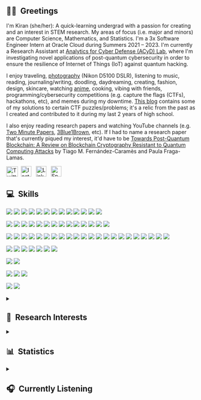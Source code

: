 ## 👋🏽&nbsp; Greetings
I'm Kiran (she/her): A quick-learning undergrad with a passion for creating and an interest in STEM research. My areas of focus (i.e. major and minors) are Computer Science, Mathematics, and Statistics. I'm a 3x Software Engineer Intern at Oracle Cloud during Summers 2021 – 2023. I'm currently a Research Assistant at <a href="https://acyd.fiu.edu" target="_blank">Analytics for Cyber Defense (ACyD) Lab</a>, where I'm investigating novel applications of post-quantum cybersecurity in order to ensure the resilience of Internet of Things (IoT) against quantum hacking.

I enjoy traveling, <a href="https://github.com/lynkos/lynkos/blob/master/PHOTOGRAPHY%20PORTFOLIO.pdf" target="_blank">photography</a> (Nikon D5100 DSLR), listening to music, reading, journaling/writing, doodling, daydreaming, creating, fashion, design, skincare, watching <a href="https://myanimelist.net/profile/lynkos" target="_blank">anime</a>, cooking, vibing with friends, programming/cybersecurity competitions (e.g. capture the flags (CTFs), hackathons, etc), and memes during my downtime. <a href="https://lynkos420.blogspot.com" target="_blank">This blog</a> contains some of my solutions to certain CTF puzzles/problems; it's a relic from the past as I created and contributed to it during my last 2 years of high school.

I also enjoy reading research papers and watching YouTube channels (e.g. <a href="https://www.youtube.com/user/keeroyz" target="_blank">Two Minute Papers</a>, <a href="https://www.youtube.com/c/3blue1brown" target="_blank">3Blue1Brown</a>, etc). If I had to name a research paper that's currently piqued my interest, it'd have to be <a href="https://ieeexplore.ieee.org/document/8967098" target="_blank">Towards Post-Quantum Blockchain: A Review on Blockchain Cryptography Resistant to Quantum Computing Attacks</a> by Tiago M. Fernández-Caramès and Paula Fraga-Lamas.

<a href="https://twitter.com/0xLynkos" target="_blank"><img src="https://upload.wikimedia.org/wikipedia/commons/6/6f/Logo_of_Twitter.svg" width="31px" height="27px" alt="Twitter" /></a>&nbsp; <a href="https://instagr.am/overanalyse" target="_blank"><img src="https://upload.wikimedia.org/wikipedia/commons/9/96/Instagram.svg" width="28px" height="28px" alt="Instagram" /></a> &nbsp; <a href="https://www.linkedin.com/in/kiran-brahmatewari" target="_blank"><img src="https://cdn.worldvectorlogo.com/logos/linkedin-icon-2.svg" width="28px" height="28px" alt="LinkedIn" /></a> &nbsp; <a href="https://open.spotify.com/user/kiwi2mii" target="_blank"><img src="https://upload.wikimedia.org/wikipedia/commons/1/19/Spotify_logo_without_text.svg" width="28px" height="28px" alt="Spotify" /></a>

## 💻&nbsp; Skills
<!-- Code -->
![](https://img.shields.io/static/v1?label=Code&message=Python&logo=python&color=39ae39&labelColor=393939&logoColor=white)
![](https://img.shields.io/static/v1?label=Code&message=Java&logo=oracle&color=39ae39&labelColor=393939&logoColor=white)
![](https://img.shields.io/static/v1?label=Code&message=HTML&logo=html5&color=39ae39&labelColor=393939&logoColor=white)
![](https://img.shields.io/static/v1?label=Code&message=CSS&logo=css3&color=39ae39&labelColor=393939&logoColor=white)
![](https://img.shields.io/static/v1?label=Code&message=C&logo=c&color=39ae39&labelColor=393939&logoColor=white)
![](https://img.shields.io/static/v1?label=Code&message=C%2B%2B&logo=c%2B%2B&color=39ae39&labelColor=393939&logoColor=white)
![](https://img.shields.io/static/v1?label=Code&message=R&logo=r&color=39ae39&labelColor=393939&logoColor=white)
![](https://img.shields.io/static/v1?label=Code&message=MySQL&logo=mysql&color=39ae39&labelColor=393939&logoColor=white)
![](https://img.shields.io/static/v1?label=Code&message=JSON&logo=json&color=39ae39&labelColor=393939&logoColor=white)
![](https://img.shields.io/static/v1?label=Code&message=YAML&logo=yaml&color=39ae39&labelColor=393939&logoColor=white)
![](https://img.shields.io/static/v1?label=Code&message=Terraform&logo=terraform&color=39ae39&labelColor=393939&logoColor=white)
![](https://img.shields.io/static/v1?label=Code&message=LaTeX&logo=latex&color=39ae39&labelColor=393939&logoColor=white)
![](https://img.shields.io/static/v1?label=Code&message=Markdown&logo=markdown&color=39ae39&labelColor=393939&logoColor=white)

<!-- Frameworks -->
![](https://img.shields.io/static/v1?label=Frameworks&message=Qiskit&logo=qiskit&color=c0713f&labelColor=393939&logoColor=white)
![](https://img.shields.io/static/v1?label=Frameworks&message=OpenCV&logo=opencv&color=c0713f&labelColor=393939&logoColor=white)
![](https://img.shields.io/static/v1?label=Frameworks&message=PyTorch&logo=pytorch&color=c0713f&labelColor=393939&logoColor=white)
![](https://img.shields.io/static/v1?label=Frameworks&message=Keras&logo=keras&color=c0713f&labelColor=393939&logoColor=white)
![](https://img.shields.io/static/v1?label=Frameworks&message=TensorFlow&logo=tensorflow&color=c0713f&labelColor=393939&logoColor=white)
![](https://img.shields.io/static/v1?label=Frameworks&message=NumPy&logo=numpy&color=c0713f&labelColor=393939&logoColor=white)
![](https://img.shields.io/static/v1?label=Frameworks&message=Arduino&logo=arduino&color=c0713f&labelColor=393939&logoColor=white)
![](https://img.shields.io/static/v1?label=Frameworks&message=Espressif&logo=espressif&color=c0713f&labelColor=393939&logoColor=white)
![](https://img.shields.io/static/v1?label=Frameworks&message=SymPy&logo=sympy&color=c0713f&labelColor=393939&logoColor=white)
![](https://img.shields.io/static/v1?label=Frameworks&message=Maven&logo=apache+maven&color=c0713f&labelColor=393939&logoColor=white)
![](https://img.shields.io/static/v1?label=Frameworks&message=Spring&logo=spring&color=c0713f&labelColor=393939&logoColor=white)
![](https://img.shields.io/static/v1?label=Frameworks&message=Bootstrap&logo=bootstrap&color=c0713f&labelColor=393939&logoColor=white)
![](https://img.shields.io/static/v1?label=Frameworks&message=React&logo=react&color=c0713f&labelColor=393939&logoColor=white)
![](https://img.shields.io/static/v1?label=Frameworks&message=Vue.js&logo=vue.js&color=c0713f&labelColor=393939&logoColor=white)

<!-- Tools -->
![](https://img.shields.io/static/v1?label=Tools&message=Git&logo=git&color=ae3939&labelColor=393939&logoColor=white)
![](https://img.shields.io/static/v1?label=Tools&message=GitHub&logo=github&color=ae3939&labelColor=393939&logoColor=white)
![](https://img.shields.io/static/v1?label=Tools&message=Bitbucket&logo=bitbucket&color=ae3939&labelColor=393939&logoColor=white)
![](https://img.shields.io/static/v1?label=Tools&message=Grafana&logo=grafana&color=ae3939&labelColor=393939&logoColor=white)
![](https://img.shields.io/static/v1?label=Tools&message=Jira&logo=jira&color=ae3939&labelColor=393939&logoColor=white)
![](https://img.shields.io/static/v1?label=Tools&message=Confluence&logo=confluence&color=ae3939&labelColor=393939&logoColor=white)
![](https://img.shields.io/static/v1?label=Tools&message=VMware+Fusion&logo=vmware&color=ae3939&labelColor=393939&logoColor=white)
![](https://img.shields.io/static/v1?label=Tools&message=Homebrew&logo=homebrew&color=ae3939&labelColor=393939&logoColor=white)
![](https://img.shields.io/static/v1?label=Tools&message=Vim&logo=vim&color=ae3939&labelColor=393939&logoColor=white)
![](https://img.shields.io/static/v1?label=Tools&message=Jupyter&logo=jupyter&color=ae3939&labelColor=393939&logoColor=white)
![](https://img.shields.io/static/v1?label=Tools&message=Conda&logo=anaconda&color=ae3939&labelColor=393939&logoColor=white)
![](https://img.shields.io/static/v1?label=Tools&message=Google+Colab&logo=google+colab&color=ae3939&labelColor=393939&logoColor=white)
![](https://img.shields.io/static/v1?label=Tools&message=PlatformIO&logo=platformio&color=ae3939&labelColor=393939&logoColor=white)
![](https://img.shields.io/static/v1?label=Tools&message=PyPI&logo=pypi&color=ae3939&labelColor=393939&logoColor=white)
![](https://img.shields.io/static/v1?label=Tools&message=Prometheus&logo=prometheus&color=ae3939&labelColor=393939&logoColor=white)
![](https://img.shields.io/static/v1?label=Tools&message=Slack&logo=slack&color=ae3939&labelColor=393939&logoColor=white)
![](https://img.shields.io/static/v1?label=Tools&message=Photoshop&logo=adobe+photoshop&color=ae3939&labelColor=393939&logoColor=white)
![](https://img.shields.io/static/v1?label=Tools&message=MongoDB&logo=mongodb&color=ae3939&labelColor=393939&logoColor=white)
![](https://img.shields.io/static/v1?label=Tools&message=Postman&logo=postman&color=ae3939&labelColor=393939&logoColor=white)
![](https://img.shields.io/static/v1?label=Tools&message=Docker&logo=docker&color=ae3939&labelColor=393939&logoColor=white)
![](https://img.shields.io/static/v1?label=Tools&message=Oracle+Cloud&logo=oracle&color=ae3939&labelColor=393939&logoColor=white)
![](https://img.shields.io/static/v1?label=Tools&message=Oracle+Database&logo=oracle&color=ae3939&labelColor=393939&logoColor=white)

<!-- IDE -->
![](https://img.shields.io/static/v1?label=IDE&message=Visual+Studio+Code&logo=visual+studio+code&color=a03fc0&labelColor=393939&logoColor=white)
![](https://img.shields.io/static/v1?label=IDE&message=IntelliJ+IDEA&logo=intellij+idea&color=a03fc0&labelColor=393939&logoColor=white)
![](https://img.shields.io/static/v1?label=IDE&message=PyCharm&logo=pycharm&color=a03fc0&labelColor=393939&logoColor=white)
![](https://img.shields.io/static/v1?label=IDE&message=Eclipse&logo=eclipse&color=a03fc0&labelColor=393939&logoColor=white)
![](https://img.shields.io/static/v1?label=IDE&message=WebStorm&logo=webstorm&color=a03fc0&labelColor=393939&logoColor=white)
![](https://img.shields.io/static/v1?label=IDE&message=RStudio&logo=rstudio&color=a03fc0&labelColor=393939&logoColor=white)
![](https://img.shields.io/static/v1?label=IDE&message=Sublime+Text&logo=sublime+text&color=a03fc0&labelColor=393939&logoColor=white)

<!-- Shell -->
![](https://img.shields.io/static/v1?label=Shell&message=iTerm2+(Bash)&logo=gnu+bash&color=white&labelColor=393939&logoColor=white)
![](https://img.shields.io/static/v1?label=Shell&message=iTerm2+(Zsh)&logo=zsh&color=white&labelColor=393939&logoColor=white)

<!-- OS -->
![](https://img.shields.io/static/v1?label=OS&message=macOS&logo=apple&color=3f7fc0&labelColor=393939&logoColor=white)
![](https://img.shields.io/static/v1?label=OS&message=Ubuntu&logo=ubuntu&color=3f7fc0&labelColor=393939&logoColor=white)
![](https://img.shields.io/static/v1?label=OS&message=Windows&logo=windows&color=3f7fc0&labelColor=393939&logoColor=white)

<!-- Languages -->
![](https://img.shields.io/static/v1?label=Languages&message=English&color=9b9129&labelColor=393939)
![](https://img.shields.io/static/v1?label=Languages&message=Dutch&color=9b9129&labelColor=393939)

<!-- Research Interests -->
<details>
   <summary><h2>🔬&nbsp; Research Interests</h2></summary>
	<table align="center" style="width: 100%;">
	  <tr>
	   <td>Quantum Cybersecurity</td>
	   <td>Quantum Computing</td>
	   <td>Quantum Networking</td>
	 </tr>
	 <tr>
	   <td>Machine Learning</td>
	   <td>Artificial Intelligence</td>
	   <td>Internet of Things (IoT)</td>
	 </tr>
	 <tr>
	   <td>Computational Linguistics</td>
	   <td>Cognitive Science</td>
	   <td>Computational Neuroscience</td>
	 </tr>
	 <tr>
	    <td>Cybersecurity</td>
	    <td>Computer Graphics</td>
	    <td>Cloud Computing</td>
	 </tr>
	 <tr>
	    <td>Ubiquitous Computing</td>
	    <td>Computer Networking</td>
	    <td>Robotics</td>
	 </tr>
	 <tr>
	    <td>Computer Vision</td>
	    <td>Natural Language Processing</td>
	    <td>Evolutionary Computing</td>
	 </tr>
	 <tr>
	    <td>Game Theory</td>
	    <td>Theory of Computation</td>
	    <td>Graph Theory</td>
	 </tr>
	 <tr>
	    <td>Cryptography</td>
	    <td>Algorithms</td>
	    <td>Cryptology</td>
	 </tr>
	 <tr>
	    <td>Data Mining</td>
	    <td>Distributed Computing</td>
	    <td>Data Science</td>
	 </tr>
	 <tr>
	    <td>Computer Science</td>
	    <td>Mathematics</td>
	    <td>Statistics</td>
	 </tr>
	 <tr>
	    <td>Discrete Mathematics</td>
	    <td>Data Structures</td>
	    <td>Software Development</td>
	 </tr>
	 <tr>
	    <td>Neuroscience</td>
	    <td>Psychology</td>
	    <td>Mathematical Logic</td>
	 </tr>
	 <tr>
	    <td>Linguistics</td>
	    <td>Etymology</td>
	    <td>Music</td>
	 </tr>
	  <tr>
	    <td>World History</td>
	    <td>Anthropology</td>
	    <td>Philosophy</td>
	 </tr>
	</table>
</details>

<!-- Statistics -->
<details>
   <summary><h2>📊&nbsp; Statistics</h2></summary>
	<div align="center">
	<picture>
	<!-- Dark mode profile counter -->
	<source
	  srcset="https://komarev.com/ghpvc/?username=lynkos&color=4689CC&base=1413&style=for-the-badge"
	  media="(prefers-color-scheme: dark)"/>
	<!-- Light + Default mode profile counter -->
	<source
	  srcset="https://komarev.com/ghpvc/?username=lynkos&color=4689CC&base=1413&style=for-the-badge"
	  media="(prefers-color-scheme: light), (prefers-color-scheme: no-preference)" />
	<img align="center" src="https://komarev.com/ghpvc/?username=lynkos&base=1413&style=for-the-badge" />
	</picture></div><br>
	<div align="center">
	<picture>
	  <!-- Dark mode profile stats -->
	  <source
	    srcset="https://github-readme-stats.vercel.app/api/?username=lynkos&show_icons=true&layout=donut&theme=solarized-dark&hide_border=true"
	    media="(prefers-color-scheme: dark)" />
	  <!-- Light + Default mode profile stats -->
	  <source
	    srcset="https://github-readme-stats.vercel.app/api/?username=lynkos&show_icons=true&layout=donut&theme=solarized-light&hide_border=true"
	    media="(prefers-color-scheme: light), (prefers-color-scheme: no-preference)" />
	  <img height=200 align="center" src="https://github-readme-stats.vercel.app/api/?username=lynkos&show_icons=true&layout=donut&hide_border=true" />
	</picture>
	<picture>
	  <!-- Dark mode top languages -->
	  <source
	    srcset="https://github-readme-stats.vercel.app/api/top-langs/?username=lynkos&show_icons=true&layout=donut&theme=solarized-dark&hide_border=true"
	    media="(prefers-color-scheme: dark)" />
	  <!-- Light + Default mode top languages -->
	  <source
	    srcset="https://github-readme-stats.vercel.app/api/top-langs/?username=lynkos&show_icons=true&layout=donut&theme=solarized-light&hide_border=true"
	    media="(prefers-color-scheme: light), (prefers-color-scheme: no-preference)" />
	  <img height=200 align="center" src="https://github-readme-stats.vercel.app/api/top-langs?username=lynkos&show_icons=true&layout=donut&hide_border=true" />
	</picture></div><br>
	<p style="text-align: center;" align="center"><sup>Note: These stats do not include my contributions to private repositories.</sup></p>
</details>

<details>
   <summary><h2>🎧&nbsp; Currently Listening</h2></summary>
	<div align="center">
	      <picture><a href="https://spotify-github-profile.vercel.app/api/view?uid=kiwi2mii&redirect=true">
		  <!-- Dark mode Spotify  -->
		  <source
		    srcset="https://spotify-github-profile.vercel.app/api/view?uid=kiwi2mii&cover_image=true&theme=compact&show_offline=true&background_color=0E1116&interchange=false"
		    media="(prefers-color-scheme: dark)" />
		  <!-- Light + Default mode Spotify -->
		  <source
		    srcset="https://spotify-github-profile.vercel.app/api/view?uid=kiwi2mii&cover_image=true&theme=compact&show_offline=true&background_color=ffffff&interchange=false"
		    media="(prefers-color-scheme: light), (prefers-color-scheme: no-preference)" />
		  <img src="https://spotify-github-profile.vercel.app/api/view?uid=kiwi2mii&cover_image=true&theme=compact&show_offline=true&interchange=false">
		</a></picture>
	</div>
</details>
